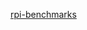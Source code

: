 [rpi-benchmarks](https://github.com/chunky-milk/rpi-benchmarks/blob/main/README.md#raspberry-pi-benchmarks)
